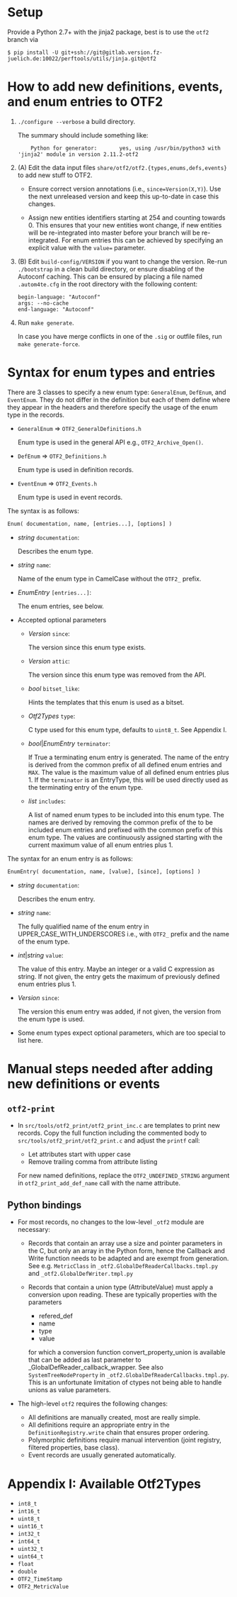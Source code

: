 # Setup

Provide a Python 2.7+ with the jinja2 package, best is to use the `otf2` branch
via

    $ pip install -U git+ssh://git@gitlab.version.fz-juelich.de:10022/perftools/utils/jinja.git@otf2

# How to add new definitions, events, and enum entries to OTF2

1. `./configure --verbose` a build directory.

   The summary should include something like:

   ```
       Python for generator:       yes, using /usr/bin/python3 with 'jinja2' module in version 2.11.2-otf2
   ```

2. (A) Edit the data input files `share/otf2/otf2.{types,enums,defs,events}`
   to add new stuff to OTF2.

   - Ensure correct version annotations (i.e., `since=Version(X,Y)`). Use the
     next unreleased version and keep this up-to-date in case this changes.

   - Assign new entities identifiers starting at 254 and counting towards 0.
     This ensures that your new entities wont change, if new entities will be
     re-integrated into master before your branch will be re-integrated.
     For enum entries this can be achieved by specifying an explicit value
     with the `value=` parameter.

2. (B) Edit `build-config/VERSION` if you want to change the version. Re-run
   `./bootstrap` in a clean build directory, or ensure disabling of the Autoconf
   caching. This can be ensured by placing a file named `.autom4te.cfg` in the
   root directory with the following content:

   ```
   begin-language: "Autoconf"
   args: --no-cache
   end-language: "Autoconf"
   ```

3. Run `make generate`.

   In case you have merge conflicts in one of the `.sig` or outfile files, run
   `make generate-force`.

# Syntax for enum types and entries

There are 3 classes to specify a new enum type: `GeneralEnum`, `DefEnum`,
and `EventEnum`. They do not differ in the definition but each of them define
where they appear in the headers and therefore specify the usage of the enum
type in the records.

* `GeneralEnum` => `OTF2_GeneralDefinitions.h`

  Enum type is used in the general API e.g., `OTF2_Archive_Open()`.

* `DefEnum`     => `OTF2_Definitions.h`

  Enum type is used in definition records.

* `EventEnum`   => `OTF2_Events.h`

  Enum type is used in event records.

The syntax is as follows:

```python
Enum( documentation, name, [entries...], [options] )
```

* _string_ `documentation`:

  Describes the enum type.

* _string_ `name`:

  Name of the enum type in CamelCase without the `OTF2_` prefix.

* _EnumEntry_ `[entries...]`:

  The enum entries, see below.

* Accepted optional parameters

  * _Version_ `since`:

    The version since this enum type exists.

  * _Version_ `attic`:

    The version since this enum type was removed from the API.

  * _bool_ `bitset_like`:

    Hints the templates that this enum is used as a bitset.

  * _Otf2Types_ `type`:

    C type used for this enum type, defaults to `uint8_t`. See Appendix I.

  * _bool_|_EnumEntry_ `terminator`:

    If True a terminating enum entry is generated. The name of the entry is
    derived from the common prefix of all defined enum entries and `MAX`. The
    value is the maximum value of all defined enum entries plus 1.
    If the `terminator` is an EntryType, this will be used directly used as the
    terminating entry of the enum type.

  * _list<string>_ `includes`:

    A list of named enum types to be included into this enum type. The names
    are derived by removing the common prefix of the to be included enum
    entries and prefixed with the common prefix of this enum type.
    The values are continuously assigned starting with the current maximum
    value of all enum entries plus 1.

The syntax for an enum entry is as follows:

```python
EnumEntry( documentation, name, [value], [since], [options] )
```

* _string_ `documentation`:

  Describes the enum entry.

* _string_ `name`:

  The fully qualified name of the enum entry in UPPER_CASE_WITH_UNDERSCORES
  i.e., with `OTF2_` prefix and the name of the enum type.

* _int_|_string_ `value`:

  The value of this entry. Maybe an integer or a valid C expression as string.
  If not given, the entry gets the maximum of previously defined enum entries
  plus 1.

* _Version_ `since`:

  The version this enum entry was added, if not given, the version from the
  enum type is used.

* Some enum types expect optional parameters, which are too special to list
  here.

# Manual steps needed after adding new definitions or events

## `otf2-print`

* In `src/tools/otf2_print/otf2_print_inc.c` are templates to print new
  records. Copy the full function including the commented body to
  `src/tools/otf2_print/otf2_print.c` and adjust the `printf` call:

  * Let attributes start with upper case
  * Remove trailing comma from attribute listing

  For new named definitions, replace the `OTF2_UNDEFINED_STRING` argument in
  `otf2_print_add_def_name` call with the name attribute.

## Python bindings

* For most records, no changes to the low-level `_otf2` module are necessary:

  * Records that contain an array use a size and pointer parameters in the C,
    but only an array in the Python form, hence the Callback and Write function
    needs to be adapted and are exempt from generation. See e.g. `MetricClass`
    in `_otf2.GlobalDefReaderCallbacks.tmpl.py` and
    `_otf2.GlobalDefWriter.tmpl.py`

  * Records that contain a union type (AttributeValue) must apply a conversion
    upon reading. These are typically properties with the parameters

    * refered_def
    * name
    * type
    * value

    for which a conversion function convert_property_union is available that
    can be added as last parameter to _GlobalDefReader_callback_wrapper.
    See also `SystemTreeNodeProperty` in `_otf2.GlobalDefReaderCallbacks.tmpl.py`.
    This is an unfortunate limitation of ctypes not being able to handle unions
    as value parameters.

* The high-level `otf2` requires the following changes:

  * All definitions are manually created, most are really simple.
  * All definitions require an appropriate entry in the
    `DefinitionRegistry.write` chain that ensures proper ordering.
  * Polymorphic definitions require manual intervention (joint registry,
    filtered properties, base class).
  * Event records are usually generated automatically.

# Appendix I: Available Otf2Types

* `int8_t`
* `int16_t`
* `uint8_t`
* `uint16_t`
* `int32_t`
* `int64_t`
* `uint32_t`
* `uint64_t`
* `float`
* `double`
* `OTF2_TimeStamp`
* `OTF2_MetricValue`
